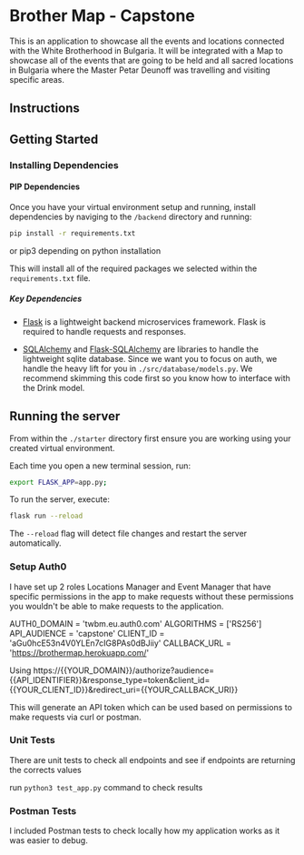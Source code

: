 # Brother Map - Capstone 
This is an application to showcase all the events and locations connected with the White Brotherhood in Bulgaria. It will be integrated with a Map to showcase all
of the events that are going to be held and all sacred locations in Bulgaria where the Master Petar Deunoff was travelling and visiting specific areas.

## Instructions

## Getting Started

### Installing Dependencies

#### PIP Dependencies

Once you have your virtual environment setup and running, install dependencies by naviging to the `/backend` directory and running:

```bash
pip install -r requirements.txt
```
or pip3 depending on python installation

This will install all of the required packages we selected within the `requirements.txt` file.

##### Key Dependencies

- [Flask](http://flask.pocoo.org/)  is a lightweight backend microservices framework. Flask is required to handle requests and responses.

- [SQLAlchemy](https://www.sqlalchemy.org/) and [Flask-SQLAlchemy](https://flask-sqlalchemy.palletsprojects.com/en/2.x/) are libraries to handle the lightweight sqlite database. Since we want you to focus on auth, we handle the heavy lift for you in `./src/database/models.py`. We recommend skimming this code first so you know how to interface with the Drink model.


## Running the server

From within the `./starter` directory first ensure you are working using your created virtual environment.

Each time you open a new terminal session, run:

```bash
export FLASK_APP=app.py;
```

To run the server, execute:

```bash
flask run --reload
```

The `--reload` flag will detect file changes and restart the server automatically.

### Setup Auth0

I have set up 2 roles Locations Manager and Event Manager that have specific permissions in the app to make requests
without these permissions you wouldn't be able to make requests to the application.

AUTH0_DOMAIN = 'twbm.eu.auth0.com'
ALGORITHMS = ['RS256']
API_AUDIENCE = 'capstone'
CLIENT_ID = 'aGu0hcE53n4V0YLEn7cIG8PAs0dBJiiy'
CALLBACK_URL = 'https://brothermap.herokuapp.com/'

Using https://{{YOUR_DOMAIN}}/authorize?audience={{API_IDENTIFIER}}&response_type=token&client_id={{YOUR_CLIENT_ID}}&redirect_uri={{YOUR_CALLBACK_URI}}

This will generate an API token which can be used based on permissions to make requests via curl or postman.

### Unit Tests

There are unit tests to check all endpoints and see if endpoints are returning the corrects values

run `python3 test_app.py` command to check results

### Postman Tests

I included Postman tests to check locally how my application works as it was easier to debug.








